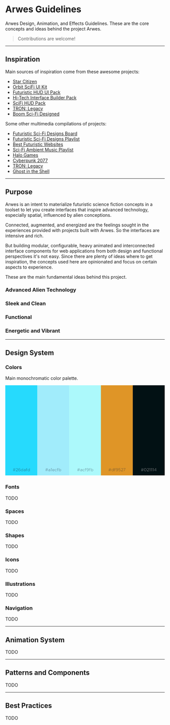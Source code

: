 # Arwes Guidelines

Arwes Design, Animation, and Effects Guidelines. These are the core concepts
and ideas behind the project Arwes.

> Contributions are welcome!

-------

## Inspiration

Main sources of inspiration come from these awesome projects:

- [Star Citizen](http://robertsspaceindustries.com)
- [Orbit SciFi UI Kit](https://creativemarket.com/dannehr/163951-Orbit-SciFi-UI-Kit)
- [Futuristic HUD UI Pack](https://videohive.net/item/hud-ui-pack-700/19326628)
- [Hi-Tech Interface Builder Pack](https://www.behance.net/gallery/19051971/Hi-Tech-Interface-Builder-Pack)
- [SciFi HUD Pack](https://videohive.net/item/hud/14206389)
- [TRON: Legacy](http://www.imdb.com/title/tt1104001)
- [Boom Sci-Fi Designed](https://soundcloud.com/boom-library/sci-fi-designed)

Some other multimedia compilations of projects:

- [Futuristic Sci-Fi Designs Board](https://co.pinterest.com/romelperez07/futuristic-sci-fi-design)
- [Futuristic Sci-Fi Designs Playlist](https://www.youtube.com/playlist?list=PLAIjpj9Un1BDevmUZSDrLIYxF3Cl5LspY)
- [Best Futuristic Websites](https://www.webdesign-inspiration.com/web-designs/style/futuristic)
- [Sci-Fi Ambient Music Playlist](https://www.youtube.com/playlist?list=PLmGEbmwqAA4IYqCuH3bHzTVVtdpG6N4IJ)
- [Halo Games](https://www.halowaypoint.com/en-us/games/halo-2)
- [Cyberpunk 2077](https://www.cyberpunk.net)
- [TRON: Legacy](http://www.imdb.com/title/tt1104001/)
- [Ghost in the Shell](http://www.imdb.com/title/tt1219827/)

-------

## Purpose

Arwes is an intent to materialize futuristic science fiction concepts in a toolset
to let you create interfaces that inspire advanced technology, especially spatial,
influenced by alien conceptions.

Connected, augmented, and energized are the feelings sought in the experiences
provided with projects built with Arwes. So the interfaces are intensive and rich.

But building modular, configurable, heavy animated and interconnected interface
components for web applications from both design and functional perspectives
it's not easy. Since there are plenty of ideas where to get inspiration, the
concepts used here are opinionated and focus on certain aspects to experience.

These are the main fundamental ideas behind this project.

### Advanced Alien Technology

### Sleek and Clean

### Functional

### Energetic and Vibrant

-------

## Design System

### Colors

Main monochromatic color palette.

![Color Palette](./design-system/color-palette.png)

### Fonts

TODO

### Spaces

TODO

### Shapes

TODO

### Icons

TODO

### Illustrations

TODO

### Navigation

TODO

-------

## Animation System

TODO

-------

## Patterns and Components

TODO

-------

## Best Practices

TODO

